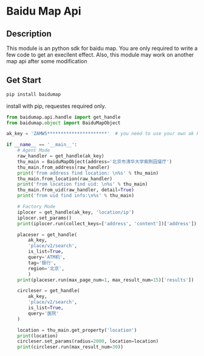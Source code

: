 # Baidu Map Api

## Description

This module is an python sdk for baidu map. You are only required to write a few code to get an execllent effect. Also, this module may work on another map api after some modification

## Get Start

```bash
pip install baidumap
```

install with pip, requestes required only.

```python
from baidumap.api.handle import get_handle
from baidumap.object import BaiduMapObject

ak_key = 'ZAMW5**********************'  # you need to use your own ak key

if __name__ == '__main__':
    # Agent Mode
    raw_handler = get_handle(ak_key)
    thu_main = BaiduMapObject(address='北京市清华大学紫荆园餐厅')
    thu_main.from_address(raw_handler)
    print('from address find location: \n%s' % thu_main)
    thu_main.from_location(raw_handler)
    print('from location find uid: \n%s' % thu_main)
    thu_main.from_uid(raw_handler, detail=True)
    print('from uid find info:\n%s' % thu_main)

    # Factory Mode
    iplocer = get_handle(ak_key, 'location/ip')
    iplocer.set_params()
    print(iplocer.run(collect_keys=['address', 'content'])['address'])

    placeser = get_handle(
        ak_key,
        'place/v2/search',
        is_list=True,
        query='ATM机',
        tag='银行',
        region='北京',
        )
    print(placeser.run(max_page_num=1, max_result_num=15)['results'])

    circleser = get_handle(
        ak_key,
        'place/v2/search',
        is_list=True,
        query='医院'
    )

    location = thu_main.get_property('location')
    print(location)
    circleser.set_params(radius=2000, location=location)
    print(circleser.run(max_result_num=30))
```
